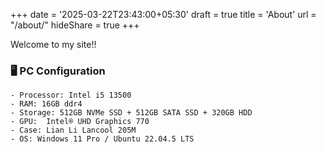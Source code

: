 +++
date = '2025-03-22T23:43:00+05:30'
draft = true
title = 'About'
url = "/about/"
hideShare = true
+++

Welcome to my site!!
### 🖥️ PC Configuration  
```
- Processor: Intel i5 13500  
- RAM: 16GB ddr4  
- Storage: 512GB NVMe SSD + 512GB SATA SSD + 320GB HDD  
- GPU:  Intel® UHD Graphics 770  
- Case: Lian Li Lancool 205M  
- OS: Windows 11 Pro / Ubuntu 22.04.5 LTS
```